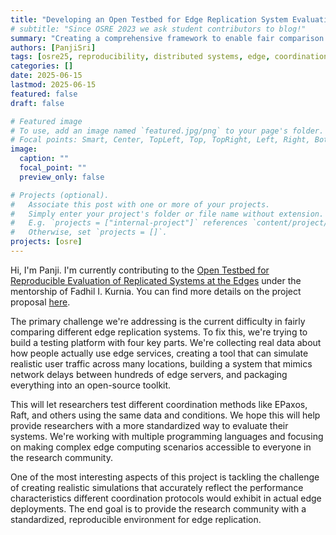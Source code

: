 ```yaml
---
title: "Developing an Open Testbed for Edge Replication System Evaluation"
# subtitle: "Since OSRE 2023 we ask student contributors to blog!"
summary: "Creating a comprehensive framework to enable fair comparison of edge replication systems and coordination protocols through standardized benchmarking tools and realistic workload simulation."
authors: [PanjiSri]
tags: [osre25, reproducibility, distributed systems, edge, coordination protocols]
categories: []
date: 2025-06-15
lastmod: 2025-06-15
featured: false
draft: false

# Featured image
# To use, add an image named `featured.jpg/png` to your page's folder.
# Focal points: Smart, Center, TopLeft, Top, TopRight, Left, Right, BottomLeft, Bottom, BottomRight.
image:
  caption: ""
  focal_point: ""
  preview_only: false

# Projects (optional).
#   Associate this post with one or more of your projects.
#   Simply enter your project's folder or file name without extension.
#   E.g. `projects = ["internal-project"]` references `content/project/deep-learning/index.md`.
#   Otherwise, set `projects = []`.
projects: [osre]
---
```


Hi, I'm Panji. I'm currently contributing to the [Open Testbed for Reproducible Evaluation of Replicated Systems at the Edges](/project/osre25/umass/edge-replication/) under the mentorship of Fadhil I. Kurnia. You can find more details on the project proposal [here](https://drive.google.com/file/d/1CFT5CJJXbQlVPz8_A9Dxkjl7oRjESdli/view?usp=sharing).

The primary challenge we're addressing is the current difficulty in fairly comparing different edge replication systems. To fix this, we're trying to build a testing platform with four key parts. We're collecting real data about how people actually use edge services, creating a tool that can simulate realistic user traffic across many locations, building a system that mimics network delays between hundreds of edge servers, and packaging everything into an open-source toolkit.

This will let researchers test different coordination methods like EPaxos, Raft, and others using the same data and conditions. We hope this will help provide researchers with a more standardized way to evaluate their systems. We're working with multiple programming languages and focusing on making complex edge computing scenarios accessible to everyone in the research community.

One of the most interesting aspects of this project is tackling the challenge of creating realistic simulations that accurately reflect the performance characteristics different coordination protocols would exhibit in actual edge deployments. The end goal is to provide the research community with a standardized, reproducible environment for edge replication.